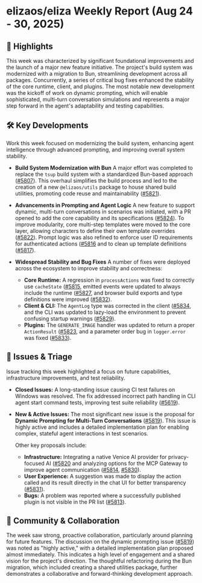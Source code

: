 # elizaos/eliza Weekly Report (Aug 24 - 30, 2025)

## 🚀 Highlights
This week was characterized by significant foundational improvements and the launch of a major new feature initiative. The project's build system was modernized with a migration to Bun, streamlining development across all packages. Concurrently, a series of critical bug fixes enhanced the stability of the core runtime, client, and plugins. The most notable new development was the kickoff of work on dynamic prompting, which will enable sophisticated, multi-turn conversation simulations and represents a major step forward in the agent's adaptability and testing capabilities.

## 🛠️ Key Developments
Work this week focused on modernizing the build system, enhancing agent intelligence through advanced prompting, and improving overall system stability.

- **Build System Modernization with Bun**
  A major effort was completed to replace the `tsup` build system with a standardized Bun-based approach ([#5807](https://github.com/elizaos/eliza/pull/5807)). This overhaul simplifies the build process and led to the creation of a new `@elizaos/utils` package to house shared build utilities, promoting code reuse and maintainability ([#5821](https://github.com/elizaos/eliza/pull/5821)).

- **Advancements in Prompting and Agent Logic**
  A new feature to support dynamic, multi-turn conversations in scenarios was initiated, with a PR opened to add the core capability and its specifications ([#5824](https://github.com/elizaos/eliza/pull/5824)). To improve modularity, core multi-step templates were moved to the core layer, allowing characters to define their own template overrides ([#5822](https://github.com/elizaos/eliza/pull/5822)). Prompt logic was also refined to enforce user ID requirements for authenticated actions ([#5816](https://github.com/elizaos/eliza/pull/5816]) and to clean up template definitions ([#5817](https://github.com/elizaos/eliza/pull/5817)).

- **Widespread Stability and Bug Fixes**
  A number of fixes were deployed across the ecosystem to improve stability and correctness:
    - **Core Runtime:** A regression in `processActions` was fixed to correctly use `cacheState` ([#5815](https://github.com/elizaos/eliza/pull/5815]), emitted events were updated to always include the runtime ([#5827](https://github.com/elizaos/eliza/pull/5827]), and browser build exports and type definitions were improved ([#5832](https://github.com/elizaos/eliza/pull/5832)).
    - **Client & CLI:** The `AgentLog` type was corrected in the client ([#5834](https://github.com/elizaos/eliza/pull/5834]), and the CLI was updated to lazy-load the environment to prevent confusing startup warnings ([#5829](https://github.com/elizaos/eliza/pull/5829)).
    - **Plugins:** The `GENERATE_IMAGE` handler was updated to return a proper `ActionResult` ([#5823](https://github.com/elizaos/eliza/pull/5823]), and a parameter order bug in `logger.error` was fixed ([#5833](https://github.com/elizaos/eliza/pull/5833)).

## 🐛 Issues & Triage
Issue tracking this week highlighted a focus on future capabilities, infrastructure improvements, and test reliability.

- **Closed Issues:**
  A long-standing issue causing CI test failures on Windows was resolved. The fix addressed incorrect path handling in CLI agent start command tests, improving test suite reliability ([#5619](https://github.com/elizaos/eliza/issues/5619)).

- **New & Active Issues:**
  The most significant new issue is the proposal for **Dynamic Prompting for Multi-Turn Conversations** ([#5819](https://github.com/elizaos/eliza/issues/5819)). This issue is highly active and includes a detailed implementation plan for enabling complex, stateful agent interactions in test scenarios.

  Other key proposals include:
    - **Infrastructure:** Integrating a native Venice AI provider for privacy-focused AI ([#5820](https://github.com/elizaos/eliza/issues/5820]) and analyzing options for the MCP Gateway to improve agent communication ([#5814](https://github.com/elizaos/eliza/issues/5814), [#5830](https://github.com/elizaos/eliza/issues/5830)).
    - **User Experience:** A suggestion was made to display the action called and its result directly in the chat UI for better transparency ([#5831](https://github.com/elizaos/eliza/issues/5831)).
    - **Bugs:** A problem was reported where a successfully published plugin is not visible in the PR list ([#5813](https://github.com/elizaos/eliza/issues/5813)).

## 💬 Community & Collaboration
The week saw strong, proactive collaboration, particularly around planning for future features. The discussion on the dynamic prompting issue ([#5819](https://github.com/elizaos/eliza/issues/5819)) was noted as "highly active," with a detailed implementation plan proposed almost immediately. This indicates a high level of engagement and a shared vision for the project's direction. The thoughtful refactoring during the Bun migration, which included creating a shared utilities package, further demonstrates a collaborative and forward-thinking development approach.